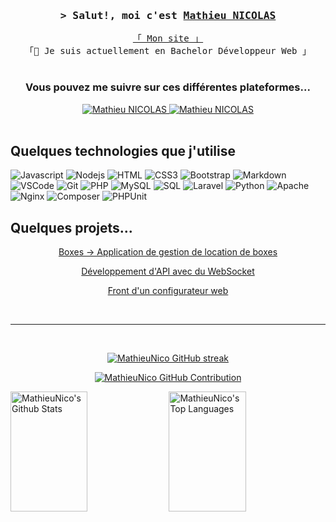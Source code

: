 <h3 align="center">
        <samp>&gt; Salut!, moi c'est
                <b><a target="_blank" href="https://mathieunicolas.fr">Mathieu NICOLAS</a></b>
        </samp>
</h3>


<p align="center"> 
  <samp>
    <a href="https://mathieunicolas.fr">「 Mon site 」</a>
    <br> 
    「🌱 Je suis actuellement en Bachelor Développeur Web 」
    <br>
    <br>
  </samp>
</p>

<h3 align="center"> 
  Vous pouvez me suivre sur ces différentes plateformes...
</h3>

<p align="center">
 <a href="https://mathieunicolas.fr" target="blank">
  <img src="https://img.shields.io/badge/Website-DC143C?style=for-the-badge&logo=medium&logoColor=white" alt="Mathieu NICOLAS" />
 </a>
 <a href="https://www.linkedin.com/in/mathieu-nicolas-9b4652225/" target="_blank">
  <img src="https://img.shields.io/badge/LinkedIn-0077B5?style=for-the-badge&logo=linkedin&logoColor=white" alt="Mathieu NICOLAS"/>
 </a>

 <br/>

 <br/>

## Quelques technologies que j'utilise

![Javascript](https://img.shields.io/badge/Javascript-F0DB4F?style=for-the-badge&labelColor=black&logo=javascript&logoColor=F0DB4F)
![Nodejs](https://img.shields.io/badge/Nodejs-3C873A?style=for-the-badge&labelColor=black&logo=node.js&logoColor=3C873A)
![HTML](https://img.shields.io/badge/HTML5-E34F26?style=for-the-badge&logo=html5&logoColor=white)
![CSS3](https://img.shields.io/badge/CSS3-1572B6?style=for-the-badge&logo=css3&logoColor=white)
![Bootstrap](https://img.shields.io/badge/Bootstrap-563D7C?style=for-the-badge&logo=bootstrap&logoColor=white)
![Markdown](https://img.shields.io/badge/Markdown-000000?style=for-the-badge&logo=markdown&logoColor=white)
![VSCode](https://img.shields.io/badge/Visual_Studio-0078d7?style=for-the-badge&logo=visual%20studio&logoColor=white)
![Git](https://img.shields.io/badge/Git-F05032?style=for-the-badge&logo=git&logoColor=white)
![PHP](https://img.shields.io/badge/PHP-777BB4?style=for-the-badge&logo=php&logoColor=white)
![MySQL](https://img.shields.io/badge/MySQL-4479A1?style=for-the-badge&logo=mysql&logoColor=white)
![SQL](https://img.shields.io/badge/SQL-F80000?style=for-the-badge&logo=sql&logoColor=white)
![Laravel](https://img.shields.io/badge/Laravel-FF2D20?style=for-the-badge&logo=laravel&logoColor=white)
![Python](https://img.shields.io/badge/Python-3776AB?style=for-the-badge&logo=python&logoColor=white)
![Apache](https://img.shields.io/badge/Apache-D22128?style=for-the-badge&logo=apache&logoColor=white)
![Nginx](https://img.shields.io/badge/Nginx-009639?style=for-the-badge&logo=nginx&logoColor=white)
![Composer](https://img.shields.io/badge/Composer-885630?style=for-the-badge&logo=composer&logoColor=white)
![PHPUnit](https://img.shields.io/badge/PHPUnit-3C873A?style=for-the-badge&logo=phpunit&logoColor=white)

## Quelques projets...

<p align="center">
  <a href="https://github.com/MathieuNico/B3-LARAVEL" target="_blank">
    Boxes -> Application de gestion de location de boxes
  </a>
</p>
<p align="center">
  <a href="https://github.com/MathieuNico/MDS_API" target="_blank">
    Développement d'API avec du WebSocket
  </a>
</p>
<p align="center">
  <a href="https://github.com/BenjaminVQE/MyDigitalProjectFront" target="_blank">
    Front d'un configurateur web 
  </a>
</p>

<br/>
<hr/>
<br/>

<p align="center">
  <a href="https://github.com/MathieuNico">
    <img src="https://github-readme-streak-stats.herokuapp.com/?user=MathieuNico&theme=radical&border=7F3FBF&background=0D1117" alt="MathieuNico GitHub streak"/>
  </a>
</p>

<p align="center">
  <a href="https://github.com/MathieuNico">
    <img src="https://github-profile-summary-cards.vercel.app/api/cards/profile-details?username=MathieuNico&theme=radical" alt="MathieuNico GitHub Contribution"/>
  </a>
</p>

<a> 
    <a href="https://github.com/MathieuNico"><img alt="MathieuNico's Github Stats" src="https://denvercoder1-github-readme-stats.vercel.app/api?username=MathieuNico&show_icons=true&count_private=true&theme=react&border_color=7F3FBF&bg_color=0D1117&title_color=F85D7F&icon_color=F8D866" height="192px" width="49.5%"/></a>
  <a href="https://github.com/MathieuNico"><img alt="MathieuNico's Top Languages" src="https://denvercoder1-github-readme-stats.vercel.app/api/top-langs/?username=MathieuNico&langs_count=8&layout=compact&theme=react&border_color=7F3FBF&bg_color=0D1117&title_color=F85D7F&icon_color=F8D866" height="192px" width="49.5%"/></a>
  <br/>
</a>
